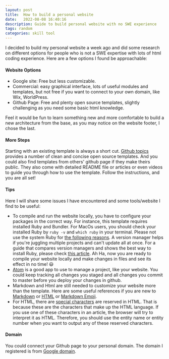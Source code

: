 ```yaml
---
layout: post
title:  How to build a personal website
date:   2022-08-08 16:40:16
description: Guide to build personal website with no SWE experience
tags: random
categories: skill tool
---
```



I decided to build my personal website a week ago and did some research on different options for people who is not a SWE expertise with lots of html coding experience.
Here are a few options I found be approachable:
#### Website Options
<ul>
  <li>Google site: Free but less customizable.</li>
  <li>Commercial: easy graphical interface, lots of useful modules and templates, but not free if you want to connect to your own domain, like Wix, WorldPress.</li>
  <li>Github Page: Free and plenty open source templates, slightly challenging as you need some basic html knowledge.</li>
</ul>
Feel it would be fun to learn something new and more comfortable to build a new architecture from the base, as you may notice on the website footer, I chose the last.

#### More Steps
Starting with an existing template is always a short cut. [Github topics](https://github.com/topics/personal-website) provides a number of clean and concise open source templates. And you could also find templates from others' github page if they make theirs public. They also come with detailed README file or articles or even videos to guide you through how to use the template. Follow the instructions, and you are all set!

#### Tips
Here I will share some issues I have encountered and some tools/website I find to be useful:

- To compile and run the website locally, you have to configure your packages in the correct way. For instance, this template requires installed Ruby and Bundler. For MacOs users, you should check your installed Ruby by `ruby -v` and `which ruby` in your terminal. Please not use the system Ruby for [the following reasons](https://www.freecodecamp.org/news/do-not-use-mac-system-ruby-do-this-instead/). A version manager helps if you're juggling multiple projects and can't update all at once. For a guide that compares version managers and shows the best way to install Ruby, please check [this article](https://mac.install.guide/ruby/index.html). Ah Ha, now you are ready to compile your website locally and make changes in files and see its effect in no time! :smiley:
- [Atom](https://atom.io) is a good app to use to manage a project, like your website. You could keep tracking all changes you staged and all changes you commit to master before you deploy your changes in github.
- Markdown and Html are still needed to customize your website more than the template. Here are some useful references if you are new to [Markdown](https://www.w3schools.com/html/html_styles.asp) or [HTML](https://www.w3schools.com/html/html_styles.asp) or [Markdown Emoji](https://gist.github.com/rxaviers/7360908).
- For HTML, there are [special characters](https://www.html.am/reference/html-special-characters.cfm) are reserved in HTML. That is because these are the characters that make up the HTML language. If you use one of these characters in an article, the browser will try to interpret it as HTML. Therefore, you should use the entity name or entity number when you want to output any of these reserved characters.

#### Domain
You could connect your Github page to your personal domain. The domain I registered is from [Google domain](https://domains.google/?gclid=Cj0KCQjwrs2XBhDjARIsAHVymmStoNKEfhFv-t_uL7XyhHznQ58uVs-YupQMi4Gu5szADC-Fcemzb1caAv65EALw_wcB&gclsrc=aw.ds).
